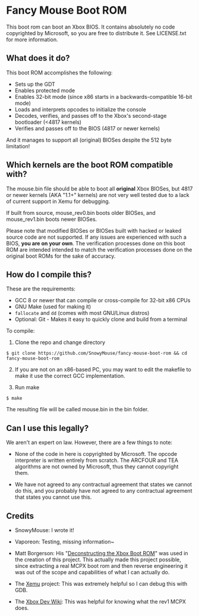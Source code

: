 # Fancy Mouse Boot ROM

This boot rom can boot an Xbox BIOS. It contains absolutely no code copyrighted
by Microsoft, so you are free to distribute it. See LICENSE.txt for more
information.

## What does it do?

This boot ROM accomplishes the following:

- Sets up the GDT
- Enables protected mode
- Enables 32-bit mode (since x86 starts in a backwards-compatible 16-bit mode)
- Loads and interprets opcodes to initialize the console
- Decodes, verifies, and passes off to the Xbox's second-stage bootloader
  (<4817 kernels)
- Verifies and passes off to the BIOS (4817 or newer kernels)

And it manages to support all (original) BIOSes despite the 512 byte limitation!

## Which kernels are the boot ROM compatible with?

The mouse.bin file should be able to boot all **original** Xbox BIOSes, but
4817 or newer kernels (AKA "1.1+" kernels) are not very well tested due to a
lack of current support in Xemu for debugging.

If built from source, mouse_rev0.bin boots older BIOSes, and mouse_rev1.bin
boots newer BIOSes.

Please note that modified BIOSes or BIOSes built with hacked or leaked source
code are not supported. If any issues are experienced with such a BIOS, **you
are on your own**. The verification processes done on this boot ROM are intended
intended to match the verification processes done on the original boot ROMs for
the sake of accuracy.

## How do I compile this?

These are the requirements:

- GCC 8 or newer that can compile or cross-compile for 32-bit x86 CPUs
- GNU Make (used for making it)
- `fallocate` and `dd` (comes with most GNU/Linux distros)
- Optional: Git - Makes it easy to quickly clone and build from a terminal

To compile:

1. Clone the repo and change directory
```
$ git clone https://github.com/SnowyMouse/fancy-mouse-boot-rom && cd fancy-mouse-boot-rom
```

2. If you are not on an x86-based PC, you may want to edit the makefile to make
   it use the correct GCC implementation.

3. Run make
```
$ make
```

The resulting file will be called mouse.bin in the bin folder.

## Can I use this legally?

We aren't an expert on law. However, there are a few things to note:

- None of the code in here is copyrighted by Microsoft. The opcode interpreter
  is written entirely from scratch. The ARCFOUR and TEA algorithms are not owned
  by Microsoft, thus they cannot copyright them.

- We have not agreed to any contractual agreement that states we cannot do this,
  and you probably have not agreed to any contractual agreement that states you
  cannot use this.

## Credits

- SnowyMouse: I wrote it!

- Vaporeon: Testing, missing information~

- Matt Borgerson: His "[Deconstructing the Xbox Boot ROM]" was used in the
  creation of this project. This actually made this project possible, since
  extracting a real MCPX boot rom and then reverse engineering it was out of the
  scope and capabilities of what I can actually do.

- The [Xemu] project: This was extremely helpful so I can debug this with GDB.

- The [Xbox Dev Wiki]: This was helpful for knowing what the rev1 MCPX does.

[Deconstructing the Xbox Boot ROM]: https://mborgerson.com/deconstructing-the-xbox-boot-rom/
[Xemu]: https://xemu.app/
[Xbox Dev Wiki]: https://xboxdevwiki.net/MCPX_ROM

